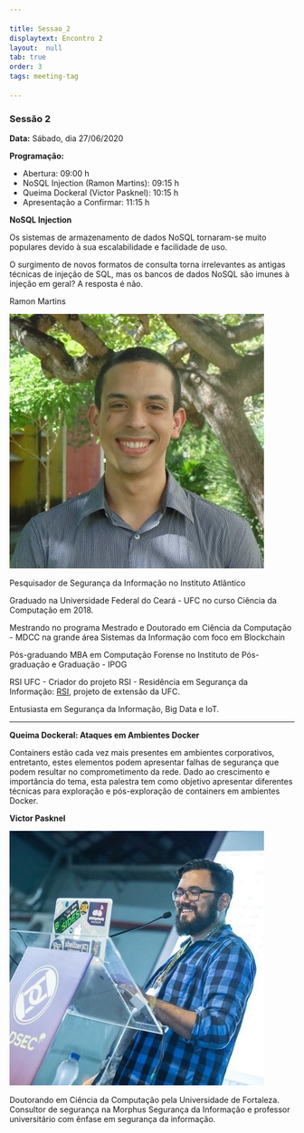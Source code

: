 ```yaml
---

title: Sessao_2
displaytext: Encontro 2
layout:  null
tab: true
order: 3
tags: meeting-tag

---
```


### Sessão 2
**Data:** Sábado, dia 27/06/2020

**Programação:**

* Abertura: 09:00 h
* NoSQL Injection (Ramon Martins): 09:15 h
* Queima Dockeral (Victor Pasknel): 10:15 h
* Apresentação a Confirmar: 11:15 h

**NoSQL Injection**

Os sistemas de armazenamento de dados NoSQL tornaram-se muito populares devido à sua escalabilidade e facilidade de uso.

O surgimento de novos formatos de consulta torna irrelevantes as antigas técnicas de injeção de SQL, mas os bancos de dados NoSQL são imunes à injeção em geral? A resposta é não.

Ramon Martins

![Ramon Martins](assets/images/Ramon_Martins.jpg)

Pesquisador de Segurança da Informação no Instituto Atlântico

Graduado na Universidade Federal do Ceará - UFC no curso Ciência da Computação em 2018.

Mestrando no programa Mestrado e Doutorado em Ciência da Computação - MDCC na grande área Sistemas da Informação com foco em Blockchain

Pós-graduando MBA em Computação Forense no Instituto de Pós-graduação e Graduação - IPOG

RSI UFC - Criador do projeto RSI - Residência em Segurança da Informação: [RSI](http://rsi.dc.ufc.br/), projeto de extensão da UFC.

Entusiasta em Segurança da Informação, Big Data e IoT.

---

**Queima Dockeral:  Ataques em Ambientes Docker**

Containers estão cada vez mais presentes em ambientes corporativos, entretanto, estes elementos podem apresentar falhas de segurança que podem resultar no comprometimento da rede. Dado ao crescimento e importância do tema, esta palestra tem como objetivo apresentar diferentes técnicas para exploração e pós-exploração de containers em ambientes Docker.

**Victor Pasknel**

![Victor Pasknel](assets/images/Victor_Pasknel.jpg)

Doutorando em Ciência da Computação pela Universidade de Fortaleza. Consultor de segurança na Morphus Segurança da Informação e professor universitário com ênfase em segurança da informação.
